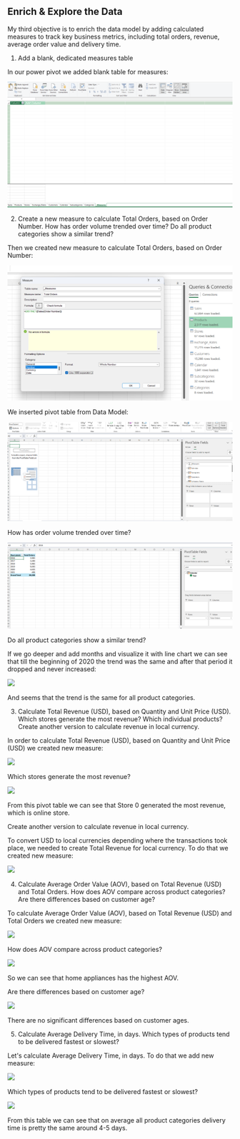 ## Enrich & Explore the Data

My third objective is to enrich the data model by adding calculated measures to track key business metrics, including total orders, revenue, average order value and delivery time.

1. Add a blank, dedicated measures table

In our power pivot we added blank table for measures:

![](/Global_Electronics_Retailer/screenshots/adding_blank_table.png)

2. Create a new measure to calculate Total Orders, based on Order Number. How has order volume trended over time? Do all product categories show a similar trend?

Then we created new measure to calculate Total Orders, based on Order Number:

![](/Global_Electronics_Retailer/screenshots/adding_measure_for_order_numbers.png)

We inserted pivot table from Data Model:

![](/Global_Electronics_Retailer/screenshots/creating_pivot_table.png)

How has order volume trended over time?

![](/Global_Electronics_Retailer/screenshots/order_trends.png)

Do all product categories show a similar trend?

If we go deeper and add months and visualize it with line chart we can see that till the beginning of 2020 the trend was the same and after that period it dropped and never increased:

![](/Global_Electronics_Retailer/visualizing_trends.png)

And seems that the trend is the same for all product categories. 

3. Calculate Total Revenue (USD), based on Quantity and Unit Price (USD). Which stores generate the most revenue? Which individual products? Create another version to calculate revenue in local currency.

In order to calculate Total Revenue (USD), based on Quantity and Unit Price (USD) we created new measure:

![](/Global_Electronics_Retailer/adding_total_revenue_measure.png)

Which stores generate the most revenue?

![](/Global_Electronics_Retailer/store_revenue.png)

From this pivot table we can see that Store 0 generated the most revenue, which is online store. 

Create another version to calculate revenue in local currency.

To convert USD to local currencies depending where the transactions took place, we needed to create Total Revenue for local currency. To do that we created new measure:

![](/Global_Electronics_Retailer/adding_total_revenue_measure_local.png)

4. Calculate Average Order Value (AOV), based on Total Revenue (USD) and Total Orders. How does AOV compare across product categories? Are there differences based on customer age?

To calculate Average Order Value (AOV), based on Total Revenue (USD) and Total Orders we created new measure:

![](/Global_Electronics_Retailer/AOV.png)

How does AOV compare across product categories?

![](/Global_Electronics_Retailer/aov_and_categories.png)

So we can see that home appliances has the highest AOV. 

Are there differences based on customer age?

![](/Global_Electronics_Retailer/age_and_aov.png)

There are no significant differences based on customer ages. 

5. Calculate Average Delivery Time, in days. Which types of products tend to be delivered fastest or slowest?

Let's calculate Average Delivery Time, in days. To do that we add new measure:

![](/Global_Electronics_Retailer/average_delivery_date.png)

Which types of products tend to be delivered fastest or slowest?

![](/Global_Electronics_Retailer/category_delivery.png)

From this table we can see that on average all product categories delivery time is pretty the same around 4-5 days.  